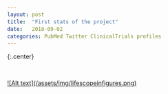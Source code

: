 ```yaml
---
layout: post
title:  "First stats of the project"
date:   2018-09-02
categories: PubMed Twitter ClinicalTrials profiles
---
```

{:.center}

&nbsp; 

<a href="https://datastudio.google.com/embed/reporting/1ZGNnz1iYCxG3cchCDdEKuhvTe4O2UI3s/page/LvLX" target="blank">
![Alt text](/assets/img/lifescopeinfigures.png)
</a>
